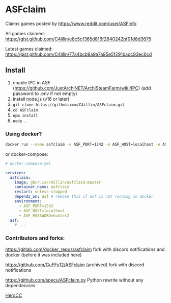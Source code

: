 # ASFclaim
Claims games posted by https://www.reddit.com/user/ASFinfo

All games claimed: https://gist.github.com/C4illin/e8c5cf365d816f2640242bf01d8d3675

Latest games claimed: https://gist.github.com/C4illin/77a4bcb9a9a7a95e5f291badc93ec6cd

## Install
1. enable IPC in ASF (https://github.com/JustArchiNET/ArchiSteamFarm/wiki/IPC) (add password to .env if not empty)
2. install node.js (v16 or later)
3. `git clone https://github.com/C4illin/ASFclaim.git`
4. `cd ASFclaim`
5. `npm install`
6. `node .`



### Using docker?

```bash
docker run --name asfclaim -e ASF_PORT=1242 -e ASF_HOST=localhost -e ASF_PASSWORD=hunter2 ghcr.io/c4illin/asfclaim:master 
```
or docker-compose:
```yml
# docker-compose.yml

services:
  asfclaim:
    image: ghcr.io/c4illin/asfclaim:master
    container_name: asfclaim
    restart: unless-stopped
    depends_on: asf # remove this if asf is not running in docker
    environment:
      - ASF_PORT=1242
      - ASF_HOST=localhost
      - ASF_PASSWORD=hunter2
  asf:
    # ...
```

### Contributors and forks:

https://gitlab.com/docker_repos/asfclaim fork with discord notifications and docker (before it was included here)

https://github.com/GuFFy12/ASFclaim (archived) fork with discord notifications

https://github.com/specu/ASFclaim.py Python rewrite without any dependencies

[HeroCC](https://github.com/HeroCC)

